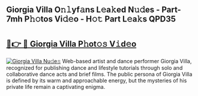 ## Giorgia Villa O𝚗𝚕yf𝚊ns L𝚎a𝚔ed N𝚞𝚍es - Part-7mh P𝚑𝚘tos Vi𝚍𝚎o - H𝚘𝚝 Part L𝚎a𝚔s QPD35

# <h2><a href="http://kfewen.oniu.top/?m=Giorgia+Villa">🔗👉 🔴 Giorgia Villa P𝚑ot𝚘𝚜 V𝚒d𝚎o</a></h2>

[![Giorgia Villa Nu𝚍e𝚜](https://i.imgur.com/0qMVB7G.gif)](http://kfewen.oniu.top/?m=Giorgia+Villa)
Web-based artist and dance performer Giorgia Villa, recognized for publishing dance and lifestyle tutorials through solo and collaborative dance acts and brief films. The public persona of Giorgia Villa is defined by its warm and approachable energy, but the mysteries of his private life remain a captivating enigma.  

